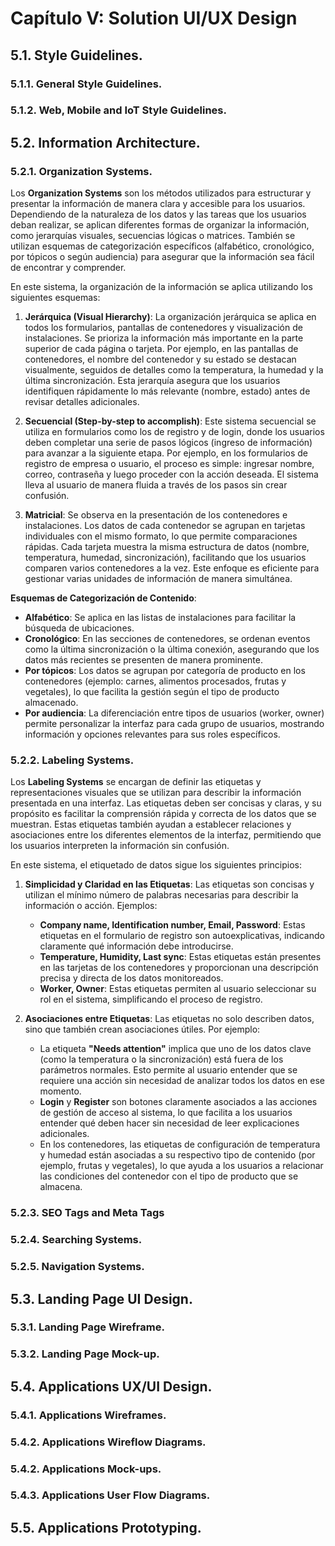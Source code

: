 # Capítulo V: Solution UI/UX Design
## 5.1. Style Guidelines.
### 5.1.1. General Style Guidelines.
### 5.1.2. Web, Mobile and IoT Style Guidelines.
## 5.2. Information Architecture.
### 5.2.1. Organization Systems.
Los **Organization Systems** son los métodos utilizados para estructurar y presentar la información de manera clara y accesible para los usuarios. Dependiendo de la naturaleza de los datos y las tareas que los usuarios deban realizar, se aplican diferentes formas de organizar la información, como jerarquías visuales, secuencias lógicas o matrices. También se utilizan esquemas de categorización específicos (alfabético, cronológico, por tópicos o según audiencia) para asegurar que la información sea fácil de encontrar y comprender.

En este sistema, la organización de la información se aplica utilizando los siguientes esquemas:

1. **Jerárquica (Visual Hierarchy)**: La organización jerárquica se aplica en todos los formularios, pantallas de contenedores y visualización de instalaciones. Se prioriza la información más importante en la parte superior de cada página o tarjeta. Por ejemplo, en las pantallas de contenedores, el nombre del contenedor y su estado se destacan visualmente, seguidos de detalles como la temperatura, la humedad y la última sincronización. Esta jerarquía asegura que los usuarios identifiquen rápidamente lo más relevante (nombre, estado) antes de revisar detalles adicionales.

2. **Secuencial (Step-by-step to accomplish)**: Este sistema secuencial se utiliza en formularios como los de registro y de login, donde los usuarios deben completar una serie de pasos lógicos (ingreso de información) para avanzar a la siguiente etapa. Por ejemplo, en los formularios de registro de empresa o usuario, el proceso es simple: ingresar nombre, correo, contraseña y luego proceder con la acción deseada. El sistema lleva al usuario de manera fluida a través de los pasos sin crear confusión.

3. **Matricial**: Se observa en la presentación de los contenedores e instalaciones. Los datos de cada contenedor se agrupan en tarjetas individuales con el mismo formato, lo que permite comparaciones rápidas. Cada tarjeta muestra la misma estructura de datos (nombre, temperatura, humedad, sincronización), facilitando que los usuarios comparen varios contenedores a la vez. Este enfoque es eficiente para gestionar varias unidades de información de manera simultánea.

**Esquemas de Categorización de Contenido**:
- **Alfabético**: Se aplica en las listas de instalaciones para facilitar la búsqueda de ubicaciones.
- **Cronológico**: En las secciones de contenedores, se ordenan eventos como la última sincronización o la última conexión, asegurando que los datos más recientes se presenten de manera prominente.
- **Por tópicos**: Los datos se agrupan por categoría de producto en los contenedores (ejemplo: carnes, alimentos procesados, frutas y vegetales), lo que facilita la gestión según el tipo de producto almacenado.
- **Por audiencia**: La diferenciación entre tipos de usuarios (worker, owner) permite personalizar la interfaz para cada grupo de usuarios, mostrando información y opciones relevantes para sus roles específicos.

### 5.2.2. Labeling Systems.
Los **Labeling Systems** se encargan de definir las etiquetas y representaciones visuales que se utilizan para describir la información presentada en una interfaz. Las etiquetas deben ser concisas y claras, y su propósito es facilitar la comprensión rápida y correcta de los datos que se muestran. Estas etiquetas también ayudan a establecer relaciones y asociaciones entre los diferentes elementos de la interfaz, permitiendo que los usuarios interpreten la información sin confusión.

En este sistema, el etiquetado de datos sigue los siguientes principios:

1. **Simplicidad y Claridad en las Etiquetas**:
   Las etiquetas son concisas y utilizan el mínimo número de palabras necesarias para describir la información o acción. Ejemplos:
   - **Company name, Identification number, Email, Password**: Estas etiquetas en el formulario de registro son autoexplicativas, indicando claramente qué información debe introducirse.
   - **Temperature, Humidity, Last sync**: Estas etiquetas están presentes en las tarjetas de los contenedores y proporcionan una descripción precisa y directa de los datos monitoreados.
   - **Worker, Owner**: Estas etiquetas permiten al usuario seleccionar su rol en el sistema, simplificando el proceso de registro.

2. **Asociaciones entre Etiquetas**:
   Las etiquetas no solo describen datos, sino que también crean asociaciones útiles. Por ejemplo:
   - La etiqueta **"Needs attention"** implica que uno de los datos clave (como la temperatura o la sincronización) está fuera de los parámetros normales. Esto permite al usuario entender que se requiere una acción sin necesidad de analizar todos los datos en ese momento.
   - **Login** y **Register** son botones claramente asociados a las acciones de gestión de acceso al sistema, lo que facilita a los usuarios entender qué deben hacer sin necesidad de leer explicaciones adicionales.
   - En los contenedores, las etiquetas de configuración de temperatura y humedad están asociadas a su respectivo tipo de contenido (por ejemplo, frutas y vegetales), lo que ayuda a los usuarios a relacionar las condiciones del contenedor con el tipo de producto que se almacena.

### 5.2.3. SEO Tags and Meta Tags
### 5.2.4. Searching Systems.
### 5.2.5. Navigation Systems.
## 5.3. Landing Page UI Design.
### 5.3.1. Landing Page Wireframe.
### 5.3.2. Landing Page Mock-up.
## 5.4. Applications UX/UI Design.
### 5.4.1. Applications Wireframes.
### 5.4.2. Applications Wireflow Diagrams. 
### 5.4.2. Applications Mock-ups.
### 5.4.3. Applications User Flow Diagrams.
## 5.5. Applications Prototyping.